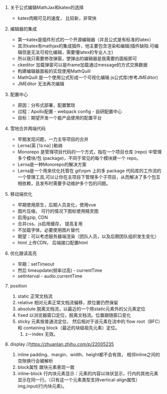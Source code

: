 1. 关于公式编辑MathJax和katex的选择
   - katex肉眼可见的速度， 比较新，非常快
   
2. 编辑器的集成
   - 第一katex是插件形式的一个开源编辑器（并且公式是有标准的latex）
   - 其次katex有mathjax的集成插件，他主要包含渲染和编辑(插件缺陷:可编辑但是无法可视化编辑，需要懂latex的专业人士)
   - 所以我只需要修改弹窗，使弹出的编辑器是我需要的面板即可
   - ckeditor 加载弹窗可以是iframe加载通过message的方式交换数据
   - 构建编辑器面板的实现使用MathQuill
   - MathQuill 是一个使用公式形成一个可视化编辑 js公式库(参考JMEditor)
   - JMEditor 无法再次编辑
   

2. 配置中心
   - 原因：分布式部署，配置繁琐
   - 过程：Apollo配置 - webpack config - 自研配置中心
   - 目标：期望开发一个能产品使用的配置平台
   
3. 雪地合并两端代码
   - 早期发现问题，一力主导项目的合并
   - Lerna(英 [ˈlɜːnə] )勒纳
   - Monorepo 是管理项目代码的一个方式，指在一个项目仓库 (repo) 中管理多个模块/包 (package)，不同于常见的每个模块建一个 repo。
   - Lerna是一种Monorepo的解决方案
   - Lerna是一个用来优化托管在 git\npm 上的多 package 代码库的工作流的一个管理工具,可以让你在主项目下管理多个子项目，从而解决了多个包互相依赖，且发布时需要手动维护多个包的问题。
   

4. 移动端优化
   - 早期使用原生，后期人员变化，使用vue
   - 图片压缩， 可行的情况下图标使用精灵图
   - 启用gzip, CDN
   - 合并css、js启用缓存， 提高复用
   - 不加载字体，必要使用图片替代
   - 期望：可以考虑服务器端渲染（团队人员，以及后期团队组织发生变化）
   - html 上传CDN， 后端接口配置html



5. 优化跟读高亮
   - 早期：setTimeout
   - 然后 timeupdate(频率过高) - currentTime
   - setInterval - audio.currentTime

6. position
   1. static  正常文档流
   2. relative 相对元素正常文档流偏移，原位置仍然保留
   3. absolute 脱离文档流，以最近的一个除static元素外的父元素定位
   4. fixed 以浏览器窗口定位，脱离文档流。位置跟随窗口变化
   5. sticky 元素按普通流定位， 然后相对于该元素在流中的 flow root（BFC）和 containing block（最近的块级祖先元素）定位。
      1. z－index 无效。

7. display //https://zhuanlan.zhihu.com/p/22005235
   1. inline  padding、margin、width、height都不会有效， 相邻inline之间的空隙换行会被解析
   2. block属性 跟块元素表现一致
   3. inline-block 行内块元素显示：元素的内容以块状显示，行内的其他元素显示在同一行。（只有这一个元素类型支持vertical-align属性）img,input(行内块元素)。


